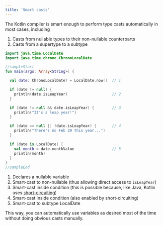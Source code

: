 ```yaml
---
title: 'Smart casts'
---
```


The Kotlin compiler is smart enough to perform type casts automatically in most cases, including
1. Casts from nullable types to their non-nullable counterparts
2. Casts from a supertype to a subtype

<div class="sample">

```kotlin
import java.time.LocalDate
import java.time.chrono.ChronoLocalDate

//sampleStart
fun main(args: Array<String>) {

  val date: ChronoLocalDate? = LocalDate.now()  // 1

  if (date != null) {
    println(date.isLeapYear)                    // 2
  }

  if (date != null && date.isLeapYear) {        // 3
    println("It's a leap year!")
  }

  if (date == null || !date.isLeapYear) {       // 4
    println("There's no Feb 29 this year...")
  }

  if (date is LocalDate) {
    val month = date.monthValue                 // 5
    println(month)
  }
}
//sampleEnd
```

</div>


1. Declares a nullable variable
2. Smart-cast to non-nullable (thus allowing direct access to `isLeapYear`)
3. Smart-cast inside condition (this is possible because, like Java, Kotlin uses [short-circuiting](https://en.wikipedia.org/wiki/Short-circuit_evaluation))
4. Smart-cast inside condition (also enabled by short-circuiting)
5. Smart-cast to subtype LocalDate

This way, you can automatically use variables as desired most of the time without doing obvious casts manually.
